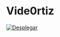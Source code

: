 # Vide0rtiz

[![Desplegar](https://telegra.ph/)](https://heroku.com/deploy?template=https://github.com/INFORMATIC0/Vide0rtiz)
